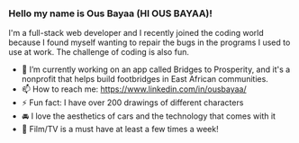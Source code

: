 ### Hello my name is Ous Bayaa (HI OUS BAYAA)!

I'm a full-stack web developer and I recently joined the coding world because I found myself wanting
to repair the bugs in the programs I used to use at work. The challenge of coding is also fun.

- 🔭 I’m currently working on an app called Bridges to Prosperity, and it's a nonprofit that helps build footbridges in East African communities.
- 📫 How to reach me: https://www.linkedin.com/in/ousbayaa/
- ⚡ Fun fact: I have over 200 drawings of different characters
- 🚘 I love the aesthetics of cars and the technology that comes with it
- 🎥 Film/TV is a must have at least a few times a week!
